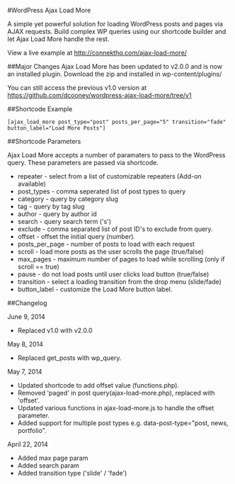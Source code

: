#WordPress Ajax Load More

A simple yet powerful solution for loading WordPress posts and pages via AJAX requests. Build complex WP queries using our shortcode builder and let Ajax Load More handle the rest.

View a live example at http://connekthq.com/ajax-load-more/

##Major Changes
Ajax Load More has been updated to v2.0.0 and is now an installed plugin. Download the zip and installed in wp-content/plugins/

You can still access the previous v1.0 version at https://github.com/dcooney/wordpress-ajax-load-more/tree/v1


##Shortcode Example
```
[ajax_load_more post_type="post" posts_per_page="5" transition="fade" button_label="Load More Posts"]

```


##Shortcode Parameters

Ajax Load More accepts a number of paramaters to pass to the WordPress query. 
These parameters are passed via shortcode.
 
*   repeater - select from a list of customizable repeaters (Add-on available)
*   post_types - comma seperated list of post types to query
*   category - query by category slug
*   tag - query by tag slug
*   author - query by author id
*   search - query search term ('s') 
*   exclude - comma separated list of post ID's to exclude from query. 
*   offset - offset the initial query (number).
*   posts_per_page - number of posts to load with each request
*   scroll - load more posts as the user scrolls the page (true/false)
*   max_pages - maximum number of pages to load while scrolling (only if scroll == true)  
*   pause - do not load posts until user clicks load button (true/false) 
*   transition - select a loading transition from the drop menu (slide/fade) 
*   button_label - customize the Load More button label.



##Changelog

June 9, 2014
* Replaced v1.0 with v2.0.0

May 8, 2014
* Replaced get_posts with wp_query.

May 7, 2014
* Updated shortcode to add offset value (functions.php). 
* Removed 'paged' in post query(ajax-load-more.php), replaced with 'offset'.
* Updated various functions in ajax-load-more.js to handle the offset parameter.
* Added support for multiple post types e.g. data-post-type="post, news, portfolio".

April 22, 2014
* Added max page param
* Added search param
* Added transition type ('slide' / 'fade')